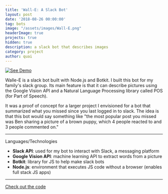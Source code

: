 ```yaml
---
title: 'Wall-E: A Slack Bot'
layout: post
date: '2018-08-26 00:00:00'
tag: bots
image: "/assets/images/Wall-E.png"
headerImage: true
projects: true
hidden: true
description: a slack bot that describes images
category: project
author: quai
---
```


[![See Demo](https://img.youtube.com/vi/mH2tMD-RXBI/0.jpg)](https://www.youtube.com/watch?v=mH2tMD-RXBI)

Walle-E is a slack bot built with Node.js and Botkit. I built this bot for my family's slack group.
Its main feature is that it can describe pictures using the Google Vision API and a Natural Language Processing library called POS (for Part of Speech).

It was a proof of concept for a larger project I envisioned for a bot that summarized what you missed since you last logged in to slack. The idea is that this bot would say something like "the most popular post you missed was Ben sharing a picture of a brown puppy, which 4 people reacted to and 3 people commented on."

---
Languages/Technologies

- **Slack API**: used for my bot to interact with Slack, a messaging platform
- **Google Vision API**: machine learning API to extract words from a picture
- **Botkit**: library for JS to help make slack bots
- **Node.js**: environment that executes JS code without a browser (enables full stack JS apps)

---

[Check out the code ](https://github.com/Qlwentt/walle)
